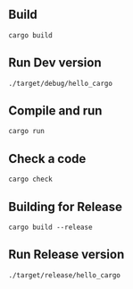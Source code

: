 ## Build
`cargo build`

## Run Dev version
`./target/debug/hello_cargo`

## Compile and run
`cargo run`

## Check a code
`cargo check`

## Building for Release
`cargo build --release`

## Run Release version
`./target/release/hello_cargo`
